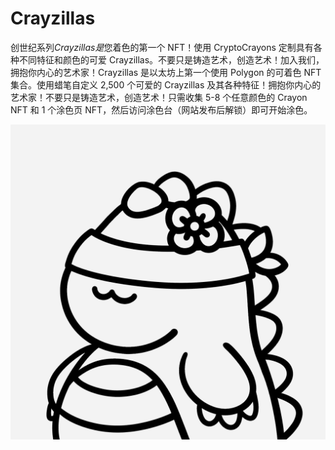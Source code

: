 # Crayzillas

创世纪系列*Crayzillas是*您着色的第一个 NFT！使用 CryptoCrayons 定制具有各种不同特征和颜色的可爱 Crayzillas。不要只是铸造艺术，创造艺术！加入我们，拥抱你内心的艺术家！Crayzillas 是以太坊上第一个使用 Polygon 的可着色 NFT 集合。使用蜡笔自定义 2,500 个可爱的 Crayzillas 及其各种特征！拥抱你内心的艺术家！不要只是铸造艺术，创造艺术！只需收集 5-8 个任意颜色的 Crayon NFT 和 1 个涂色页 NFT，然后访问涂色台（网站发布后解锁）即可开始涂色。

![nft](1.png)
